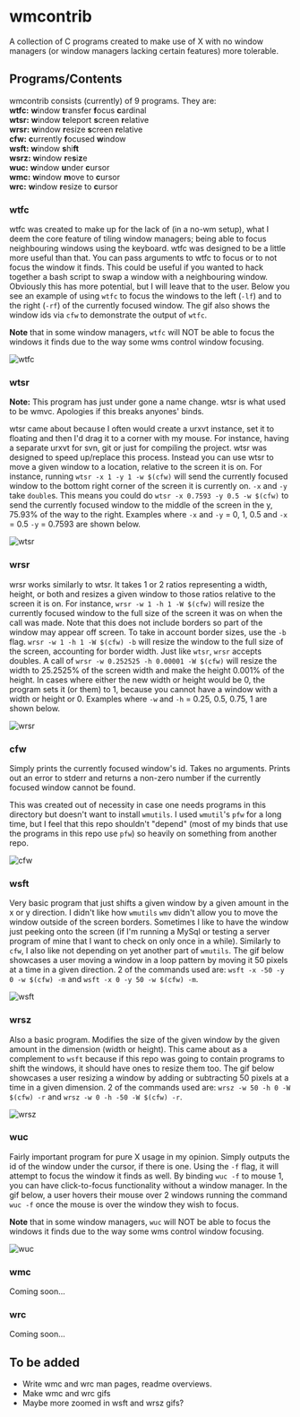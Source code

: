 # wmcontrib

A collection of C programs created to make use of X with no window managers
(or window managers lacking certain features) more tolerable.


## Programs/Contents

wmcontrib consists (currently) of 9 programs. They are:  
**wtfc:** **w**indow **t**ransfer **f**ocus **c**ardinal  
**wtsr:** **w**indow **t**eleport **s**creen **r**elative  
**wrsr:** **w**indow **r**esize **s**creen **r**elative  
**cfw:** **c**urrently **f**ocused **w**indow  
**wsft:** **w**indow **s**hi**ft**  
**wsrz:** **w**indow **r**e**s**i**z**e  
**wuc:** **w**indow **u**nder **c**ursor  
**wmc:** **w**indow **m**ove to **c**ursor  
**wrc:** **w**indow **r**esize to **c**ursor


### wtfc

wtfc was created to make up for the lack of (in a no-wm setup), what I deem
the core feature of tiling window managers; being able to focus neighbouring
windows using the keyboard. wtfc was designed to be a little more useful than
that. You can pass arguments to wtfc to focus or to not focus the window it
finds. This could be useful if you wanted to hack together a bash script
to swap a window with a neighbouring window. Obviously this has more
potential, but I will leave that to the user. Below you see an example of using
`wtfc` to focus the windows to the left (`-lf`) and to the right (`-rf`) of
the currently focused window. The gif also shows the window ids via `cfw`
to demonstrate the output of `wtfc`.

**Note** that in some window managers, `wtfc` will NOT be able to focus the
windows it finds due to the way some wms control window focusing.

![wtfc](https://raw.githubusercontent.com/wiki/JSpeedie/wmcontrib/images/wtfc.gif)


### wtsr

**Note:** This program has just under gone a name change. wtsr is what used to
be wmvc. Apologies if this breaks anyones' binds.

wtsr came about because I often would create a urxvt instance, set it to
floating and then I'd drag it to a corner with my mouse. For instance, having
a separate urxvt for svn, git or just for compiling the project. wtsr was
designed to speed up/replace this process. Instead you can
use wtsr to move a given window to a location, relative to the screen it
is on. For instance, running `wtsr -x 1 -y 1 -w $(cfw)` will send the
currently focused window to the bottom right corner of the screen it is
currently on. `-x` and `-y` take `double`s. This means you could do
`wtsr -x 0.7593 -y 0.5 -w $(cfw)` to send the currently focused window to
the middle of the screen in the y, 75.93% of the way to the right.
Examples where `-x` and `-y` = 0, 1, 0.5 and `-x` = 0.5 `-y` = 0.7593 are
shown below.

![wtsr](https://raw.githubusercontent.com/wiki/JSpeedie/wmcontrib/images/wtsr.gif)


### wrsr

wrsr works similarly to wtsr. It takes 1 or 2 ratios representing a width,
height, or both and resizes a given window to those ratios relative to the
screen it is on. For instance, `wrsr -w 1 -h 1 -W $(cfw)` will resize the
currently focused window to the full size of the screen it was on when the call
was made. Note that this does not include borders so part of the window may
appear off screen. To take in account border sizes, use the `-b` flag.
`wrsr -w 1 -h 1 -W $(cfw) -b` will resize the window to the full size of the
screen, accounting for border width. Just like `wtsr`, `wrsr` accepts doubles.
A call of `wrsr -w 0.252525 -h 0.00001 -W $(cfw)` will resize the width to
25.2525% of the screen width and make the height 0.001% of the height. In cases
where either the new width or height would be 0, the program sets it (or them)
to 1, because you cannot have a window with a width or height or 0. Examples
where `-w` and `-h` = 0.25, 0.5, 0.75, 1 are shown below.

![wrsr](https://raw.githubusercontent.com/wiki/JSpeedie/wmcontrib/images/wrsr.gif)


### cfw

Simply prints the currently focused window's id. Takes no arguments. Prints out
an error to stderr and returns a non-zero number if the currently focused
window cannot be found.

This was created out of necessity in case one needs programs in this
directory but doesn't want to install `wmutils`. I used `wmutil`'s `pfw` for
a long time, but I feel that this repo shouldn't "depend" (most of my binds
that use the programs in this repo use `pfw`) so heavily on something from
another repo.

![cfw](https://raw.githubusercontent.com/wiki/JSpeedie/wmcontrib/images/cfw.gif)


### wsft

Very basic program that just shifts a given window by a given amount in the
x or y direction. I didn't like how `wmutils` `wmv` didn't allow you to move
the window outside of the screen borders. Sometimes I like to have the window
just peeking onto the screen (if I'm running a MySql or testing a server program
of mine that I want to check on only once in a while). Similarly to `cfw`,
I also like not depending on yet another part of `wmutils`. The gif below
showcases a user moving a window in a loop pattern by moving it 50 pixels
at a time in a given direction. 2 of the commands used are:
`wsft -x -50 -y 0 -w $(cfw) -m` and `wsft -x 0 -y 50 -w $(cfw) -m`.

![wsft](https://raw.githubusercontent.com/wiki/JSpeedie/wmcontrib/images/wsft.gif)


### wrsz

Also a basic program. Modifies the size of the given window by the given amount
in the dimension (width or height). This came about as a complement to `wsft`
because if this repo was going to contain programs to shift the windows, it
should have ones to resize them too. The gif below showcases a user resizing
a window by adding or subtracting 50 pixels at a time in a given dimension.
2 of the commands used are:
`wrsz -w 50 -h 0 -W $(cfw) -r` and `wrsz -w 0 -h -50 -W $(cfw) -r`.

![wrsz](https://raw.githubusercontent.com/wiki/JSpeedie/wmcontrib/images/wrsz.gif)


### wuc

Fairly important program for pure X usage in my opinion. Simply outputs the
id of the window under the cursor, if there is one. Using the `-f` flag,
it will attempt to focus the window it finds as well. By binding `wuc -f` to
mouse 1, you can have click-to-focus functionality without a window manager.
In the gif below, a user hovers their mouse over 2 windows running the command
`wuc -f` once the mouse is over the window they wish to focus.

**Note** that in some window managers, `wuc` will NOT be able to focus the
windows it finds due to the way some wms control window focusing.

![wuc](https://raw.githubusercontent.com/wiki/JSpeedie/wmcontrib/images/wuc.gif)


### wmc

Coming soon...


### wrc

Coming soon...


## To be added

* Write wmc and wrc man pages, readme overviews.
* Make wmc and wrc gifs
* Maybe more zoomed in wsft and wrsz gifs?

